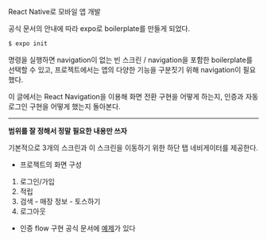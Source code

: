 React Native로 모바일 앱 개발

공식 문서의 안내에 따라 expo로 boilerplate를 만들게 되었다.
```bash
$ expo init
```
명령을 실행하면 navigation이 없는 빈 스크린 / navigation을 포함한 boilerplate를 선택할 수 있고, 프로젝트에서는 앱의 다양한 기능을 구분짓기 위해 navigation이 필요했다.

이 글에서는 React Navigation을 이용해 화면 전환 구현을 어떻게 하는지, 인증과 자동 로그인 구현을 어떻게 했는지 돌아본다.

---

**범위를 잘 정해서 정말 필요한 내용만 쓰자**

기본적으로 3개의 스크린과 이 스크린을 이동하기 위한 하단 탭 네비게이터를 제공한다.

- 프로젝트의  화면 구성
1. 로그인/가입
2. 적립
3. 검색 - 매장 정보 - 토스하기
4. 로그아웃


- 인증 flow 구현
공식 문서에 [예제]([https://reactnavigation.org/docs/en/auth-flow.html](https://reactnavigation.org/docs/en/auth-flow.html))가 있다
<!--stackedit_data:
eyJoaXN0b3J5IjpbLTIwOTk1MDA0NDcsMTA2OTYyMDcxNV19
-->